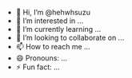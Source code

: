- 👋 Hi, I’m @hehwhsuzu
- 👀 I’m interested in ...
- 🌱 I’m currently learning ...
- 💞️ I’m looking to collaborate on ...
- 📫 How to reach me ...
- 😄 Pronouns: ...
- ⚡ Fun fact: ...

<!---
hehwhsuzu/hehwhsuzu is a ✨ special ✨ repository because its `README.md` (this file) appears on your GitHub profile.
You can click the Preview link to take a look at your changes.
--->
